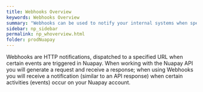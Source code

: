 ```yaml
---
title: Webhooks Overview
keywords: Webhooks Overview
summary: "Webhooks can be used to notify your internal systems when specific events occur in Nuapay."
sidebar: np_sidebar
permalink: np_whoverview.html
folder: prodNuapay
---
```



Webhooks are HTTP notifications, dispatched to a specified URL when certain events are triggered in Nuapay. When working with the Nuapay API you will generate a request and receive a response; when using Webhooks you will receive a notification (similar to an API response) when certain activities (events) occur on your Nuapay account.

